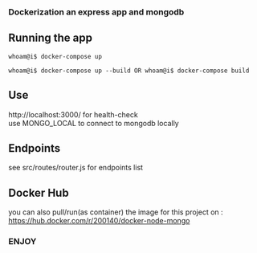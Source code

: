 ### Dockerization an express app and mongodb

## Running the app

```console
whoam@i$ docker-compose up
```

```console
whoam@i$ docker-compose up --build OR whoam@i$ docker-compose build
```

## Use

http://localhost:3000/ for health-check <br />
use MONGO_LOCAL to connect to mongodb locally

## Endpoints

see src/routes/router.js for endpoints list

## Docker Hub

you can also pull/run(as container) the image for this project on : https://hub.docker.com/r/200140/docker-node-mongo

### ENJOY
